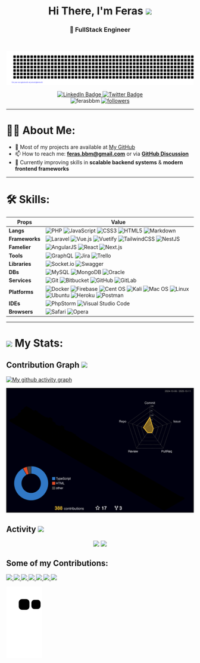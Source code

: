 <h1 align="center">Hi There, I'm Feras <img width="35" src="https://c.tenor.com/nebZyl8oN7IAAAAi/wave-hello.gif" /></h1>

<h3 align="center">🚀 FullStack Engineer</h3>

<br/>
<div align="center">

![feras](gitartwork.svg)

</div>

<div id="badges" align="center">
   <a href="https://linkedin.com/in/feras elsharif">
      <img src="https://img.shields.io/badge/LinkedIn-%230077B5.svg?style=for-the-badge&logo=linkedin&logoColor=white" alt="LinkedIn Badge"/>
   </a>
   <a href="https://twitter.com/@feraselsharif">
      <img src="https://img.shields.io/badge/Twitter-%231DA1F2.svg?style=for-the-badge&logo=twitter&logoColor=white" alt="Twitter Badge"/>
   </a>
   <br/>
   <img src="https://komarev.com/ghpvc/?username=ferasbbm&label=Profile%20views&color=0e75b6&style=flat" alt="ferasbbm" />
   <a href="https://github.com/ferasbbm?tab=followers">
      <img src="https://img.shields.io/github/followers/ferasbbm?label=Followers&style=flat" alt="followers" />
   </a>
</div>

---

<h1 align="left">👨‍💻 About Me:</h1>

- 🔭 Most of my projects are available at [My GitHub](https://github.com/ferasbbm)  
- 📫 How to reach me: **feras.bbm@gmail.com** or via **[GitHub Discussion](https://github.com/ferasbbm/ferasbbm/discussions/new?category=general)**  
- 🌱 Currently improving skills in **scalable backend systems** & **modern frontend frameworks**  

---

<h1 align="left">🛠️ Skills:</h1>

| Props | Value |
|--|--|
| **Langs** | ![PHP](https://img.shields.io/badge/php-%23777BB4.svg?logo=php&logoColor=white) ![JavaScript](https://img.shields.io/badge/javascript-%23323330.svg?logo=javascript&logoColor=%23F7DF1E) ![CSS3](https://img.shields.io/badge/css3-%231572B6.svg?logo=css3&logoColor=white) ![HTML5](https://img.shields.io/badge/html5-%23E34F26.svg?logo=html5&logoColor=white) ![Markdown](https://img.shields.io/badge/markdown-%23000000.svg?logo=markdown&logoColor=white)|
| **Frameworks** | ![Laravel](https://img.shields.io/badge/laravel-%23FF2D20.svg?&logo=laravel&logoColor=white) ![Vue.js](https://img.shields.io/badge/vuejs-%2335495e.svg?logo=vuedotjs&logoColor=%234FC08D) ![Vuetify](https://img.shields.io/badge/Vuetify-1867C0?logo=vuetify&logoColor=AEDDFF) ![TailwindCSS](https://img.shields.io/badge/tailwindcss-%2338B2AC.svg?logo=tailwind-css&logoColor=white) ![NestJS](https://img.shields.io/badge/nestjs-%23E0234E.svg?logo=nestjs&logoColor=white)| 
| **Famelier** | ![AngularJS](https://img.shields.io/badge/angularjs-%23E23237.svg?logo=angularjs&logoColor=white) ![React](https://img.shields.io/badge/react-%2320232a.svg?logo=react&logoColor=%2361DAFB) ![Next.js](https://img.shields.io/badge/next.js-000000.svg?logo=nextdotjs&logoColor=white)|
| **Tools** | ![GraphQL](https://img.shields.io/badge/-GraphQL-E10098?logo=graphql&logoColor=white) ![Jira](https://img.shields.io/badge/jira-%230A0FFF.svg?logo=jira&logoColor=white) ![Trello](https://img.shields.io/badge/Trello-%23026AA7.svg?logo=Trello&logoColor=white)|
| **Libraries** | ![Socket.io](https://img.shields.io/badge/Socket.io-black?logo=socket.io&badgeColor=010101) ![Swagger](https://img.shields.io/badge/-Swagger-%23Clojure?logo=swagger&logoColor=white)|
| **DBs** | ![MySQL](https://img.shields.io/badge/mysql-%2300f.svg?logo=mysql&logoColor=white) ![MongoDB](https://img.shields.io/badge/MongoDB-%234ea94b.svg?logo=mongodb&logoColor=white) ![Oracle](https://img.shields.io/badge/Oracle-F80000?logo=oracle&logoColor=white)|
| **Services** | ![Git](https://img.shields.io/badge/git-%23F05033.svg?logo=git&logoColor=white) ![Bitbucket](https://img.shields.io/badge/bitbucket-%230047B3.svg?logo=bitbucket&logoColor=white) ![GitHub](https://img.shields.io/badge/github-%23121011.svg?logo=github&logoColor=white) ![GitLab](https://img.shields.io/badge/gitlab-%23181717.svg?logo=gitlab&logoColor=white)|
| **Platforms** | ![Docker](https://img.shields.io/badge/docker-%230db7ed.svg?logo=docker&logoColor=white) ![Firebase](https://img.shields.io/badge/firebase-%23039BE5.svg?logo=firebase) ![Cent OS](https://img.shields.io/badge/cent%20os-002260?logo=centos&logoColor=F0F0F0) ![Kali](https://img.shields.io/badge/Kali-268BEE?logo=kalilinux&logoColor=white) ![Mac OS](https://img.shields.io/badge/mac%20os-000000?logo=macos&logoColor=F0F0F0) ![Linux](https://img.shields.io/badge/Linux-FCC624?logo=linux&logoColor=black) ![Ubuntu](https://img.shields.io/badge/Ubuntu-E95420?logo=ubuntu&logoColor=white) ![Heroku](https://img.shields.io/badge/heroku-%23430098.svg?logo=heroku&logoColor=white) ![Postman](https://img.shields.io/badge/Postman-FF6C37?&logo=postman&logoColor=white)|
| **IDEs** | ![PhpStorm](https://img.shields.io/badge/phpstorm-143?logo=phpstorm&logoColor=black&color=black&labelColor=darkorchid) ![Visual Studio Code](https://img.shields.io/badge/Visual%20Studio%20Code-0078d7.svg?logo=visual-studio-code&logoColor=white)|
| **Browsers** | ![Safari](https://img.shields.io/badge/Safari-000000?logo=Safari&logoColor=white) ![Opera](https://img.shields.io/badge/Opera-FF1B2D?logo=Opera&logoColor=white)|

---


<h1 align="left"> 
 <img width="30" src="https://c.tenor.com/LSHKMiRdLggAAAAi/statistics-trending-up.gif" /> My Stats:
</h1>

<!-- ___ -->


## Contribution Graph <img width="40" src="https://c.tenor.com/8Bhx4_d52goAAAAi/mic-drop-busy-bee.gif" />

[![My github activity graph](https://github-readme-activity-graph.cyclic.app/graph?username=ferasbbm&color=B994E6&bg_color=2B2D3D&theme=github-compact)](https://github.com/BEPb/github-readme-activity-graph)

<img src="./profile-3d-contrib/profile-night-rainbow.svg"/>

## Activity <img width="35" src="https://c.tenor.com/dWMRNxW7Ti4AAAAi/iota-tanglevision.gif" />

<div align="center">
  <img height="200em" src="https://github-readme-stats.vercel.app/api/top-langs?username=ferasbbm&theme=dracula&show_icons=true" />
  <img height="200em" src="https://github-readme-streak-stats.herokuapp.com/?user=ferasbbm&theme=dracula&date_format=M%20j%5B%2C%20Y%5D" />
<!--   <a href="https://github.com/ryo-ma/github-profile-trophy"> 
     <img height="200em" src="https://github-profile-trophy.vercel.app/?username=ferasbbm&theme=onestar&margin-w=15" alt="ferasbbm" />
  </a> -->
</div>

## Some of my Contributions:
<a href="https://github.com/kutia-software-company/larafirebase">
 <img src="https://stats4github.vercel.app/api/pin/?username=kutia-software-company&repo=larafirebase" width="250"/>
</a>
<a href="https://github.com/barryvdh/laravel-debugbar">
 <img src="https://stats4github.vercel.app/api/pin/?username=barryvdh&repo=laravel-debugbar" width="250"/>
</a>
<a href="https://github.com/maximebf/php-debugbar">
 <img src="https://stats4github.vercel.app/api/pin/?username=maximebf&repo=php-debugbar" width="250"/>
</a>
<a href="https://github.com/LaravelDaily/laravel-tips">
 <img src="https://stats4github.vercel.app/api/pin/?username=LaravelDaily&repo=laravel-tips" width="250"/>
</a>
<a href="https://github.com/jsafe00/laravel-service-repository">
 <img src="https://stats4github.vercel.app/api/pin/?username=jsafe00&repo=laravel-service-repository" width="250"/>
</a>
<a href="https://github.com/ferasbbm/Laravel-Api-responser">
 <img src="https://stats4github.vercel.app/api/pin/?username=ferasbbm&repo=Laravel-Api-responser" width="250"/>
</a>
<a href="https://github.com/ferasbbm/override-exception-handler-for-api">
 <img src="https://stats4github.vercel.app/api/pin/?username=ferasbbm&repo=override-exception-handler-for-api" width="250"/>
</a>

<br/>

![Snake animation](https://github.com/ferasbbm/ferasbbm/blob/output/github-contribution-grid-snake.svg)

<!-- ![Jokes Card](https://readme-jokes.vercel.app/api) -->
<!-- https://github.com/Ileriayo/markdown-badges -->

<!-- ![GitHub Contributors Image](https://contrib.rocks/image?repo=ferasbbm/github-slideshow) -->
